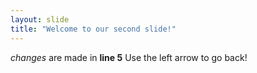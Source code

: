 ```yaml
---
layout: slide
title: "Welcome to our second slide!"
---
```

*changes* are made in **line 5** 
Use the left arrow to go back!
